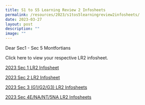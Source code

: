 ```yaml
---
title: S1 to S5 Learning Review 2 Infosheets
permalink: /resources/2023/s1tos5learningreview2infosheets/
date: 2023-03-27
layout: post
description: ""
image: ""
---
```

Dear Sec1 - Sec 5 Montfortians

Click here to view your respective LR2 infosheet.

[2023 Sec 1 LR2 Infosheet](https://drive.google.com/drive/folders/1NxhOjfLGxqZEf8NM8vgJTXO60Qp3fsHP)

[2023 Sec 2 LR2 Infosheet](https://drive.google.com/drive/folders/1CVSmGqMJV183GRbtdMzqVS0L0nWvOmtW)

[2023 Sec 3 (G1/G2/G3) LR2 Infosheets](https://drive.google.com/drive/folders/1FoWP3XvTAPIap9pP7y8ZWIuufIGOlutM)

[2023 Sec 4E/NA/NT/5NA LR2 Infosheets](https://drive.google.com/drive/folders/1D6aSFLdHyisNQUIo7jWBTTfA6D8C1zy9)